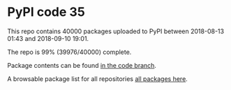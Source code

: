 # PyPI code 35

This repo contains 40000 packages uploaded to PyPI between 
2018-08-13 01:43 and 2018-09-10 19:01.

The repo is 99% (39976/40000) complete.

Package contents can be found [in the code branch](https://github.com/pypi-data/pypi-mirror-35/tree/code/packages).

A browsable package list for all repositories [all packages here](https://pypi-data.github.io/website/repositories/pypi-mirror-35).


